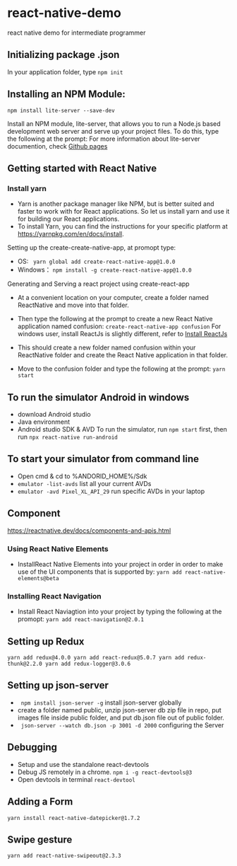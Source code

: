 # react-native-demo
react native demo for intermediate programmer

## Initializing package .json
In your application folder, type
`npm init`

## Installing an NPM Module:
`npm install lite-server --save-dev`

Install an NPM module, lite-server, that allows you to run a Node.js based development web server and serve up your project files. To do this, type the following at the prompt:
For more information about lite-server documention, check [Github pages](https://github.com/johnpapa/lite-server )

## Getting started with React Native
### Install yarn
- Yarn is another package manager like NPM, but is better suited and faster to work with for React applications. So let us install yarn and use it for building our React applications.
- To install Yarn, you can find the instructions for your specific platform at https://yarnpkg.com/en/docs/install.

Setting up the create-create-native-app, at promopt type:
- OS: ` yarn global add create-react-native-app@1.0.0` 
- Windows： `npm install -g create-react-native-app@1.0.0`

Generating and Serving a react project using create-react-app
- At a convenient location on your computer, create a folder named ReactNative and move into that folder.
- Then type the following at the prompt to create a new React Native application named confusion:
`create-react-native-app confusion`
For windows user, install ReactJs is slightly different, refer to [Install ReactJs](https://makandracards.com/reactjs-quick/52419-install-reactjs-windows)

- This should create a new folder named confusion within your ReactNative folder and create the React Native application in that folder.
- Move to the confusion folder and type the following at the prompt: `yarn start`

## To run the simulator Android in windows
- download Android studio
- Java environment
- Android studio SDK & AVD
To run the simulator, run `npm start` first, then run `npx react-native run-android`

## To start your simulator from command line
- Open cmd & cd to %ANDORID_HOME%/Sdk
- `emulator -list-avds` list all your current AVDs
- `emulator -avd Pixel_XL_API_29` run specific AVDs in your laptop

## Component
https://reactnative.dev/docs/components-and-apis.html

### Using React Native Elements
- InstallReact Native Elements into your project in order in order to make use of the UI components that is supported by:
`yarn add react-native-elements@beta`

### Installing React Navigation
- Install React Naviagtion into your project by typing the following at the promopt:
 `yarn add react-navigation@2.0.1`

## Setting up Redux
`yarn add redux@4.0.0
yarn add react-redux@5.0.7
yarn add redux-thunk@2.2.0
yarn add redux-logger@3.0.6`

## Setting up json-server
- ` npm install json-server -g` install json-server globally
- create a folder named public, unzip json-server db zip file in repo, put images file inside public folder, and put db.json file out of public folder.
- ` json-server --watch db.json -p 3001 -d 2000` configuring the Server

## Debugging
- Setup and use the standalone react-devtools
- Debug JS remotely in a chrome. `npm i -g react-devtools@3`
- Open devtools in terminal `react-devtool`

## Adding a Form
`yarn install react-native-datepicker@1.7.2`

## Swipe gesture
`yarn add react-native-swipeout@2.3.3`
